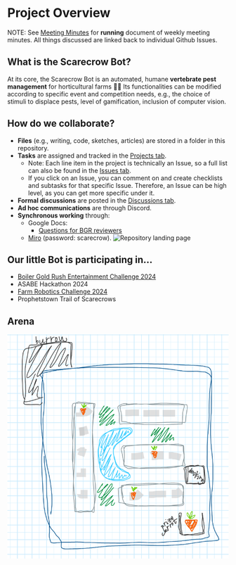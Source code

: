 # Project Overview

NOTE: See [Meeting Minutes](https://docs.google.com/document/d/1291Lc2xMF6fQmzII8Qk-5AYRAA8xKqnqlUa0l3T2h20/edit) for **running** document of weekly meeting minutes. All things discussed are linked back to individual Github Issues.

## What is the Scarecrow Bot?

At its core, the Scarecrow Bot is an automated, humane **vertebrate pest management** for horticultural farms 🐰🍓 Its functionalities can be modified according to specific event and competition needs, e.g., the choice of stimuli to displace pests, level of gamification, inclusion of computer vision.

## How do we collaborate?

- **Files** (e.g., writing, code, sketches, articles) are stored in a folder in this repository.
- **Tasks** are assigned and tracked in the [Projects tab](https://github.com/orgs/DAC-Of-Purdue/projects/4).
  - Note: Each line item in the project is technically an Issue, so a full list can also be found in the [Issues tab](https://github.com/DAC-Of-Purdue/scarecrow-bot/issues).
  - If you click on an Issue, you can comment on and create checklists and subtasks for that specific Issue. Therefore, an Issue can be high level, as you can get more specific under it.
- **Formal discussions** are posted in the [Discussions tab](https://github.com/DAC-Of-Purdue/scarecrow-bot/discussions).
- **Ad hoc communications** are through Discord.
- **Synchronous working** through:
  - Google Docs:
    - [Questions for BGR reviewers](https://docs.google.com/document/d/1dKSXOV22rJeZjZlKzRZ9W1x4MBU6ujRMz5i0cZ4jGa4/edit)
  - [Miro](https://miro.com/app/board/uXjVN3_V8Hw=/?share_link_id=725738252533) (password: scarecrow).
    <img width="1669" alt="Repository landing page" src="https://github.com/DAC-Of-Purdue/scarecrow-bot-2024/assets/104526653/7d5dbafb-a5fb-48d8-8aff-57584b667e76">

## Our little Bot is participating in...

- [Boiler Gold Rush Entertainment Challenge 2024](https://centers.purdue.edu/fusion-studio/initiatives/bgr-entertainment-challenge/)
- ASABE Hackathon 2024
- [Farm Robotics Challenge 2024](https://docs.google.com/document/d/16Sa8F_5u0tmNEUyvFqWgXRzfNcmQccku/edit)
- Prophetstown Trail of Scarecrows

## Arena

![arena](./img/map.png)
